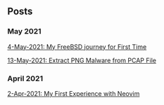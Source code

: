 ## Posts

### May 2021
[4-May-2021: My FreeBSD journey for First Time](https://kousha1999.github.io/posts/2021/FreeBSD-Journey)

[13-May-2021: Extract PNG Malware from PCAP File](https://kousha1999.github.io/posts/2021/Extract-PNG-Malware-from-PCAP-File.md)

### April 2021

[2-Apr-2021: My First Experience with Neovim](https://kousha1999.github.io/posts/2021/first-experience-with-neovim)
